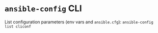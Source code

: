 # `ansible-config` CLI

List configuration parameters (env vars and `ansible.cfg`):
`ansible-config list cliconf`